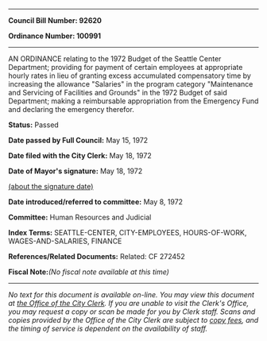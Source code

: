 

********

**Council Bill Number: 92620**
   
**Ordinance Number: 100991**
********

 AN ORDINANCE relating to the 1972 Budget of the Seattle Center Department; providing for payment of certain employees at appropriate hourly rates in lieu of granting excess accumulated compensatory time by increasing the allowance "Salaries" in the program category "Maintenance and Servicing of Facilities and Grounds" in the 1972 Budget of said Department; making a reimbursable appropriation from the Emergency Fund and declaring the emergency therefor.

**Status:** Passed
   
**Date passed by Full Council:** May 15, 1972
   
**Date filed with the City Clerk:** May 18, 1972
   
**Date of Mayor's signature:** May 18, 1972
   
[(about the signature date)](/~public/approvaldate.htm)
   
   
   
**Date introduced/referred to committee:** May 8, 1972
   
**Committee:** Human Resources and Judicial
   
   
**Index Terms:** SEATTLE-CENTER, CITY-EMPLOYEES, HOURS-OF-WORK, WAGES-AND-SALARIES, FINANCE

**References/Related Documents:** Related: CF 272452

**Fiscal Note:**_(No fiscal note available at this time)_
********

_No text for this document is available on-line. You may view this document at [the Office of the City Clerk](http://www.seattle.gov/leg/clerk/contactUs.htm). If you are unable to visit the Clerk's Office, you may request a copy or scan be made for you by Clerk staff. Scans and copies provided by the Office of the City Clerk are subject to [copy fees](http://clerk.seattle.gov/~public/clerkfees.htm), and the timing of service is dependent on the availability of staff._


